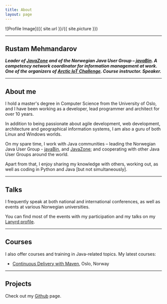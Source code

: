 ```yaml
---
title: About
layout: page
---
```

![Profile Image]({{ site.url }}/{{ site.picture }})

---

## Rustam Mehmandarov

_**Leader of [JavaZone][1] and of the Norwegian Java User Group – [javaBin][6]. A competency network coordinator for information management at work. One of the organizers of [Arctic IoT Challenge][4]. Course instructor. Speaker.**_

---

## About me

I hold a master's degree in Computer Science from the University of Oslo, and I have been working as a developer, lead programmer and architect for over 10 years. 

In addition to being passionate about agile development, web development, architecture and geographical information systems, I am also a guru of both Linux and Windows worlds.

On my spare time, I work with Java communities – leading the Norwegian Java User Group - [javaBin][6], and [JavaZone][1]; and cooperating with other Java User Groups around the world. 

Apart from that, I enjoy sharing my knowledge with others, working out, as well as coding in Python and Java [but not simultaneously].

---

## Talks

I frequently speak at both national and international conferences, as well as events at various Norwegian universities.

You can find most of the events with my participation and my talks on my [Lanyrd profile][2].

---

## Courses

I also offer courses and training in Java-related topics. My latest courses:

* [Continuous Delivery with Maven][5], Oslo, Norway

---

## Projects

Check out my [Github][3] page.


[1]: https://javazone.no
[2]: http://lanyrd.com/profile/rmehmandarov/
[3]: https://github.com/mehmandarov
[4]: http://ariot.no
[5]: http://programutvikling.no/course/continuous-delivery-with-maven/
[6]: http://java.no